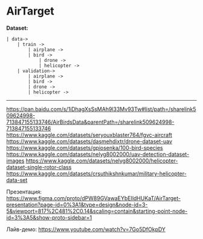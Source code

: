 # AirTarget
**Dataset:**

	| data->
		| train ->
			| airplane ->
			| bird -> 
		        | drone ->
		        | helicopter ->
		| validation->
	  		| airplane ->
			| bird ->
			| drone ->
			| helicopter ->

** **
https://pan.baidu.com/s/1iDhagXsSsMAh9l33Mv93Tw#list/path=/sharelink509624998-713847155133746/AirBirdsData&parentPath=/sharelink509624998-713847155133746
https://www.kaggle.com/datasets/seryouxblaster764/fgvc-aircraft
https://www.kaggle.com/datasets/dasmehdixtr/drone-dataset-uav
https://www.kaggle.com/datasets/gpiosenka/100-bird-species
https://www.kaggle.com/datasets/nelyg8002000/uav-detection-dataset-images
https://www.kaggle.com/datasets/nelyg8002000/helicopter-dataset-single-rotor-class
https://www.kaggle.com/datasets/crsuthikshnkumar/military-helicopter-data-set

Презентация: https://www.figma.com/proto/dPW89GVawaEYbEIldHUKaT/AirTarget-presentation?page-id=0%3A1&type=design&node-id=3-5&viewport=817%2C481%2C0.14&scaling=contain&starting-point-node-id=3%3A5&show-proto-sidebar=1

Лайв-демо: https://www.youtube.com/watch?v=7Go5DfOkpDY
